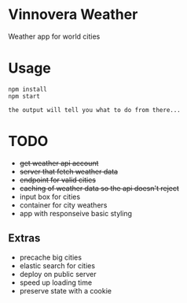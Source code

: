 # Vinnovera Weather

Weather app for world cities

# Usage
```
npm install
npm start

the output will tell you what to do from there...
```

# TODO
* ~~get weather api account~~
* ~~server that fetch weather data~~
* ~~endpoint for valid cities~~
* ~~caching of weather data so the api doesn't reject~~
* input box for cities
* container for city weathers
* app with responseive basic styling

## Extras
* precache big cities
* elastic search for cities
* deploy on public server
* speed up loading time
* preserve state with a cookie
